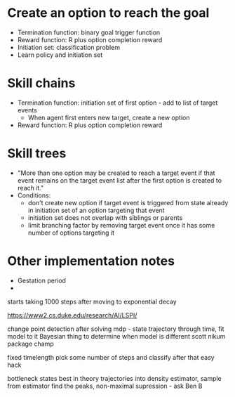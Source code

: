 # Create an option to reach the goal
 - Termination function: binary goal trigger function
 - Reward function: R plus option completion reward
 - Initiation set: classification problem
 - Learn policy and initiation set

# Skill chains
 - Termination function: initiation set of first option - add to list of target events
   - When agent first enters new target, create a new option
 - Reward function: R plus option completion reward

# Skill trees
 - "More than one option may be created to reach a target event if that event remains on the target event list after the first option is created to reach it."
 - Conditions:
   - don't create new option if target event is triggered from state already in initiation set of an option targeting that event
   - initiation set does not overlap with siblings or parents
   - limit branching factor by removing target event once it has some number of options targeting it

# Other implementation notes
 - Gestation period
 - 

starts taking 1000 steps after moving to exponential decay

https://www2.cs.duke.edu/research/AI/LSPI/

change point detection after solving mdp - state trajectory through time, fit model to it
Bayesian thing to determine when model is different
scott nikum package champ

fixed timelength pick some number of steps and classify after that
easy hack

bottleneck states best in theory
trajectories into density estimator, sample from estimator
find the peaks, non-maximal supression - ask Ben B
